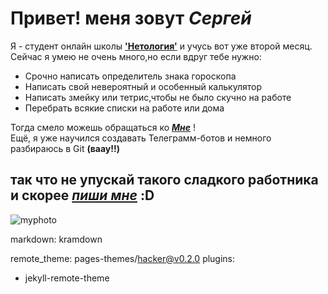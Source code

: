 # Привет! меня зовут *Сергей*
Я - студент онлайн школы **['Нетология'](https://netology.ru/)** и учусь вот уже второй месяц.<br/>
Сейчас я умею не очень много,но если вдруг тебе нужно:<br/>
- Срочно написать определитель знака гороскопа
- Написать свой невероятный и особенный калькулятор
- Написать змейку или тетрис,чтобы не было скучно на работе
- Перебрать всякие списки на работе или дома<br/>

Тогда смело можешь обращаться ко ***[Мне](https://vk.com/sergeiukolov)*** !<br/>
Ещё, я уже научился создавать Телеграмм-ботов и немного разбираюсь в Git **(ваау!!)**<br/>
## так что не упускай такого сладкого работника и скорее ***[пиши мне](https://vk.com/sergeiukolov)*** :D
![myphoto](https://sun9-north.userapi.com/sun9-78/s/v1/ig2/32hkC2JAKmA6i9cxGRTKdnv8kuq0TVPHGUoefWlsFpM5n_c8BEXcak4akbR_ESsdfCxwnnyzYIP37sYulInbj_KF.jpg?size=720x1080&quality=95&type=album)

markdown: kramdown

remote_theme: pages-themes/hacker@v0.2.0
plugins:
- jekyll-remote-theme
